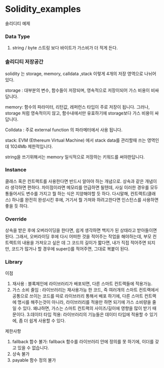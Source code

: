 # Solidity_examples
솔리디티 예제

### Data Type
1. string / byte
스트링 보다 바이트가 가스비가 더 적게 든다.

### 솔리디티 저장공간
solidity 는 storage, memory, calldata ,stack  이렇게 4개의 저장 영역으로  나뉘어 있다.
 
storage : 대부분의 변수, 함수들이 저장되며, 영속적으로 저장이되어 가스 비용이 비싸답니다.
 
memory: 함수의 파라미터, 리턴값, 레퍼런스 타입이 주로 저장이 됩니다.
그러나, storage 처럼 영속적이지 않고, 함수내에서만 유효하기에 storage보다 가스 비용이 싸답니다.
 
Colldata : 주로 external function 의 파라메터에서 사용 됩니다.
 
stack:  EVM (Ethereum Virtual Machine) 에서 stack data를 관리할때 쓰는 영역인데 1024Mb 제한적입니다.

string을 쓰기위해서는 memory 일식적으로 저장하는 키워드를 써야한답니다. 

### Instance
클래스 혹은 컨트랙트를 사용한다면 반드시 알아야 하는 개념으로.
상속과 같은 개념이라 생각하면 편하다.
차이점이라면 메모리를 언급하면 될텐데,
사실 이러한 경우를 모두 통들어서도 변수를 가지고 뭘 하는 식은 지양해야할 듯 하다.
다시말해, 컨트랙트(클래스) 하나를 완전히 완성시킨 후에,
거기서 뭘 가져와 하려고한다면 인스턴스를 사용하면 좋을 듯 하다.


### Override
상속을 받은 후에 오버라이딩을 한다면, 쉽게 생각하면 백지가 된 상태라고 받아들이면 된다.
그래서, 오버라이딩 후에 다시 어떠한 것을 적어주는 작업을 해야하는데,
부모 컨트랙트의 내용을 가져오고 싶은 데 그 코드의 길이가 짧다면, 내가 직접 적어주면 되지만,
코드가 많거나 할 경우에 super()를 적어주면, 그대로 복붙이 된다.

### Library
이점
1. 재사용 : 블록체인에 라이브러리가 배포되면, 다른 스마트 컨트랙들에 적용가능.
2. 가스 소비 줄임 : 라이브러리는 재사용가능 한 코드, 즉 여러개의 스마트 컨트랙에서 공통으로 쓰이는 코드를 따로 라이브러리 통해서 배포 하기에, 다른 스마트 컨트랙에 명시를 해주는것이 아니라, 라이브러리를 적용만 하면 되기에 가스 소비량을 줄일 수 있다. 왜냐하면, 가스는 스마트 컨트랙의 사이즈/길이에 영향을 많이 받기 때문이다. 
3.데이터 타입 적용: 라이브러리의 기능들은 데이터 타입에 적용할 수 있기에, 좀 더 쉽게 사용할 수 있다.
 
제한사항
1. fallback 함수 불가: fallback 함수를 라이브러리 안에 정의를 못 하기에, 이더를 갖고 있을 수 없습니다.
2. 상속 불가
3. payable 함수 정의 불가 
